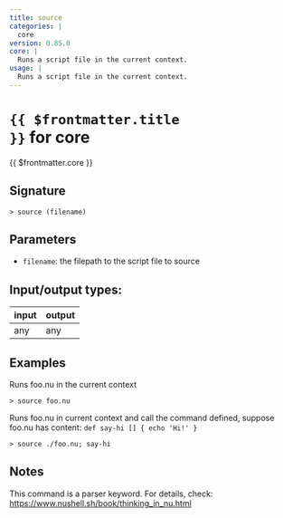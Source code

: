 ```yaml
---
title: source
categories: |
  core
version: 0.85.0
core: |
  Runs a script file in the current context.
usage: |
  Runs a script file in the current context.
---
```

<!-- This file is automatically generated. Please edit the command in https://github.com/nushell/nushell instead. -->

# <code>{{ $frontmatter.title }}</code> for core

<div class='command-title'>{{ $frontmatter.core }}</div>

## Signature

```> source (filename)```

## Parameters

 -  `filename`: the filepath to the script file to source


## Input/output types:

| input | output |
| ----- | ------ |
| any   | any    |

## Examples

Runs foo.nu in the current context
```shell
> source foo.nu

```

Runs foo.nu in current context and call the command defined, suppose foo.nu has content: `def say-hi [] { echo 'Hi!' }`
```shell
> source ./foo.nu; say-hi

```

## Notes
This command is a parser keyword. For details, check:
  https://www.nushell.sh/book/thinking_in_nu.html
